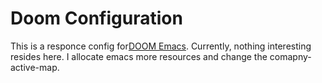 # Doom Configuration
This is a responce config for[DOOM Emacs](https://github.com/hlissner/doom-emacs). Currently, nothing interesting resides here. I allocate emacs more resources and change the comapny-active-map. 

